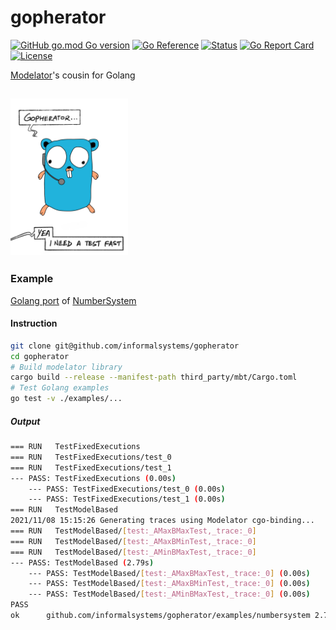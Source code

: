 # gopherator
[![GitHub go.mod Go version](https://img.shields.io/github/go-mod/go-version/informalsystems/gopherator.svg)](https://github.com/informalsystems/gopherator)
[![Go Reference](https://pkg.go.dev/badge/github.com/informalsystems/gopherator.svg)](https://pkg.go.dev/github.com/informalsystems/gopherator)
[![Status](https://github.com/informalsystems/gopherator/actions/workflows/ci.yml/badge.svg)](https://github.com/informalsystems/gopherator/actions/workflows/ci.yml)
[![Go Report Card](https://goreportcard.com/badge/github.com/informalsystems/gopherator)](https://goreportcard.com/report/github.com/informalsystems/gopherator)
[![License](https://img.shields.io/github/license/informalsystems/gopherator)](https://github.com/informalsystems/gopherator/blob/main/LICENSE)

[Modelator](https://github.com/informalsystems/modelator)'s cousin for Golang

[<img alt="Gopherator" src="https://github.com/informalsystems/gopherator/blob/main/assets/images/matrix_gopherator.png?raw=true" height="250">](https://youtu.be/wW1ar7onzuc)
---
### Example
[Golang port](https://github.com/informalsystems/gopherator/tree/main/examples/numbersystem) of [NumberSystem](https://github.com/informalsystems/modelator/blob/main/modelator/tests/integration/resource/numbers.rs)

#### Instruction
```sh
git clone git@github.com/informalsystems/gopherator
cd gopherator
# Build modelator library
cargo build --release --manifest-path third_party/mbt/Cargo.toml
# Test Golang examples
go test -v ./examples/...
```

##### Output
```sh
=== RUN   TestFixedExecutions
=== RUN   TestFixedExecutions/test_0
=== RUN   TestFixedExecutions/test_1
--- PASS: TestFixedExecutions (0.00s)
    --- PASS: TestFixedExecutions/test_0 (0.00s)
    --- PASS: TestFixedExecutions/test_1 (0.00s)
=== RUN   TestModelBased
2021/11/08 15:15:26 Generating traces using Modelator cgo-binding...
=== RUN   TestModelBased/[test:_AMaxBMaxTest,_trace:_0]
=== RUN   TestModelBased/[test:_AMaxBMinTest,_trace:_0]
=== RUN   TestModelBased/[test:_AMinBMaxTest,_trace:_0]
--- PASS: TestModelBased (2.79s)
    --- PASS: TestModelBased/[test:_AMaxBMaxTest,_trace:_0] (0.00s)
    --- PASS: TestModelBased/[test:_AMaxBMinTest,_trace:_0] (0.00s)
    --- PASS: TestModelBased/[test:_AMinBMaxTest,_trace:_0] (0.00s)
PASS
ok  	github.com/informalsystems/gopherator/examples/numbersystem	2.792s
```
